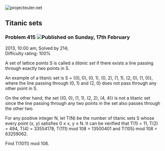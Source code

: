 ![projecteuler.net](images/print_page_logo.png)

## Titanic sets

### Problem 415 ![](images/icon_info.png)Published on Sunday, 17th February
2013, 10:00 am; Solved by 214;  
Difficulty rating: 100%

A set of lattice points S is called a _titanic set_ if there exists a line
passing through exactly two points in S.

An example of a titanic set is S = {(0, 0), (0, 1), (0, 2), (1, 1), (2, 0),
(1, 0)}, where the line passing through (0, 1) and (2, 0) does not pass
through any other point in S.

On the other hand, the set {(0, 0), (1, 1), (2, 2), (4, 4)} is not a titanic
set since the line passing through any two points in the set also passes
through the other two.

For any positive integer N, let T(N) be the number of titanic sets S whose
every point (x, y) satisfies 0 ≤ x, y ≤ N. It can be verified that T(1) = 11,
T(2) = 494, T(4) = 33554178, T(111) mod 108 = 13500401 and T(105) mod 108 =
63259062.

Find T(1011) mod 108.

  
  


